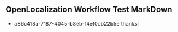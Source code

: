 ## OpenLocalization Workflow Test MarkDown
* a86c418a-7187-4045-b8eb-f4ef0cb22b5e thanks!

<!--HONumber=Jul16_HO3-->


